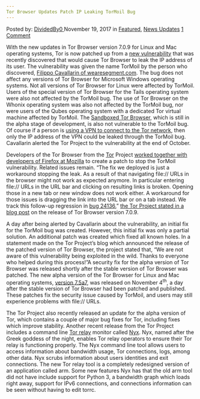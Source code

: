 ```yaml
---
Tor Browser Updates Patch IP Leaking TorMoil Bug
---
```

<article class="post-listing post-23577 post type-post status-publish format-standard has-post-thumbnail hentry  tag-browser tag-bug tag-ip tag-leaking tag-patch  moil tag-updates">
    <div class="post-inner">
        <span>Posted by: <a href="https://www.deepdotweb.com/author/dividedby0/" title="">DividedBy0 </a></span>
    <span>November 19, 2017</span>
    <span>in <a href="https://www.deepdotweb.com/category/deepdot-news/" rel="category tag">Featured</a>, <a href="https://www.deepdotweb.com/category/news-updates/" rel="category tag">News Updates</a></span>
    <span><a href="https://www.deepdotweb.com/2017/11/19/tor-browser-updates-patch-ip-leaking-tormoil-bug/#comments">1 Comment</a></span>
    </p>
    <div class="clear"></div>
    <div class="entry">
    <p>With the new updates in Tor Browser version 7.0.9 for Linux and Mac operating systems, Tor is now patched up from a <a href="https://www.bleepingcomputer.com/news/security/tormoil-vulnerability-leaks-real-ip-address-from-tor-browser-users/">new vulnerability</a> that was recently discovered that would cause Tor Browser to leak the IP address of its user. The vulnerability was given the name TorMoil by the person who discovered, <a href="https://www.wearesegment.com/research/tormoil-torbrowser-unspecified-critical-security-vulnerability/">Filippo Cavallarin of wearesegment.com</a>. The bug does not affect any versions of Tor Browser for Microsoft Windows operating systems. Not all versions of Tor Browser for Linux were affected by TorMoil. Users of the special version of Tor Browser for the Tails operating system were also not affected by the TorMoil bug. The use of Tor Browser on the Whonix operating system was also not affected by the TorMoil bug, nor were users of the Qubes operating system with a dedicated Tor virtual machine affected by TorMoil. The <a href="https://trac.torproject.org/projects/tor/wiki/doc/TorBrowser/Sandbox/Linux">Sandboxed Tor Browser</a>, which is still in the alpha stage of development, is also not vulnerable to the TorMoil bug. Of course if a person is <a href="https://www.deepdotweb.com/jolly-rogers-security-guide-for-beginners/combining-tor-with-a-vpn/">using a VPN to connect to the Tor network</a>, then only the IP address of the VPN could be leaked through the TorMoil bug. Cavallarin alerted the Tor Project to the vulnerability at the end of October.</p>
    <p>Developers of the Tor Browser from the <a href="https://www.deepdotweb.com/tag/tor/">Tor</a> Project <a href="https://www.deepdotweb.com/2016/10/24/tor-mozilla-working-together-protection-malware/">worked together with developers of Firefox at Mozilla</a> to create a patch to stop the TorMoil vulnerability. Related issues remain. “The fix we deployed is just a workaround stopping the leak. As a result of that navigating file:// URLs in the browser might not work as expected anymore. In particular entering file:// URLs in the URL bar and clicking on resulting links is broken. Opening those in a new tab or new window does not work either. A workaround for those issues is dragging the link into the URL bar or on a tab instead. We track this follow-up regression in <a href="https://trac.torproject.org/projects/tor/ticket/24136">bug 24136</a>,” <a href="https://blog.torproject.org/tor-browser-709-released">the Tor Project stated in a blog post</a> on the release of Tor Browser version 7.0.9.</p>
    <p>A day after being alerted by Cavallarin about the vulnerability, an initial fix for the TorMoil bug was created. However, this initial fix was only a partial solution. An additional patch was created which fixed all known holes. In a statement made on the Tor Project’s blog which announced the release of the patched version of Tor Browser, the project stated that, “We are not aware of this vulnerability being exploited in the wild. Thanks to everyone who helped during this process!”A security fix for the alpha version of Tor Browser was released shortly after the stable version of Tor Browser was patched. The new alpha version of the Tor Browser for Linux and Mac operating systems, <a href="https://blog.torproject.org/tor-browser-75a7-released">version 7.5a7</a>, was released on November 4<sup>th</sup>, a day after the stable version of Tor Browser had been patched and published. These patches fix the security issue caused by TorMoil, and users may still experience problems with file:// URLs.</p>
    <p>The Tor Project also recently released an update for the alpha version of Tor, which contains a couple of major bug fixes for Tor, including fixes which improve stability. Another recent release from the Tor Project includes a command line <a href="https://www.deepdotweb.com/security-tutorials/needle-haystack-tor-relays/">Tor relay</a> monitor called <a href="https://blog.torproject.org/meet-nyx-command-line-tor-relay-monitor">Nyx</a>. Nyx, named after the Greek goddess of the night, enables Tor relay operators to ensure their Tor relay is functioning properly. The Nyx command line tool allows users to access information about bandwidth usage, Tor connections, logs, among other data. Nyx scrubs information about users identities and exit connections. The new Tor relay tool is a completely redesigned version of an application called arm. Some new features Nyx has that the old arm tool did not have include support for Python 3, a bandwidth graph which loads right away, support for IPv6 connections, and connections information can be seen without having to edit torrc.</p>
    </div>
    <span style="display:none"><a href="https://www.deepdotweb.com/tag/browser/" rel="tag">browser</a> <a href="https://www.deepdotweb.com/tag/bug/" rel="tag">bug</a> <a href="https://www.deepdotweb.com/tag/ip/" rel="tag">ip</a> <a href="https://www.deepdotweb.com/tag/leaking/" rel="tag">leaking</a> <a href="https://www.deepdotweb.com/tag/patch/" rel="tag">patch</a> <a href="https://www.deepdotweb.com/tag/tor/" rel="tag">tor</a> <a href="https://www.deepdotweb.com/tag/tormoil/" rel="tag">tormoil</a> <a href="https://www.deepdotweb.com/tag/updates/" rel="tag">updates</a></span> <span style="display:none" class="updated">2017-11-19</span>
    <div style="display:none" class="vcard author" itemprop="author" itemscope itemtype="http://schema.org/Person"><strong class="fn" itemprop="name"><a href="https://www.deepdotweb.com/author/dividedby0/" title="Posts by DividedBy0" rel="author">DividedBy0</a></strong></div>
    </div>
</article>

